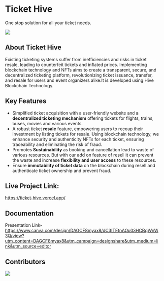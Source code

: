 # Ticket Hive
One stop solution for all your ticket needs.

![](https://images.ecency.com/DQmSEXUZ8onircidFnDefmxxAGzTLJ4cR95Y4WjjZp1NJsm/divijss.jpeg)

## About Ticket Hive

Existing ticketing systems suffer from inefficiencies and risks in ticket resale, leading to counterfeit tickets and inflated prices. Implementing blockchain technology and NFTs aims to create a transparent, secure, and decentralized ticketing platform, revolutionizing ticket issuance, transfer, and resale for users and event organizers alike.It is developed using Hive Blockchain Technology.

## Key Features

* Simplified ticket acquisition with a user-friendly website and a **decentralized ticketing mechanism** offering tickets for flights, trains, buses, movies and various events.
* A robust ticket **resale** feature, empowering users to recoup their investment by listing tickets for resale. Using blockchain technology, we enhance security and authenticity NFTs for each ticket, ensuring traceability and eliminating the risk of fraud. 
* Promotes **Sustainability** as booking and cancellation lead to waste of various resources. But with our add on feature of resell it can prevent the waste and increase **flexibility and user access** to these resources.
* Ensure **immutability of ticket data** on the blockchain during resell and authenticate ticket ownership and prevent fraud.

## Live Project Link: 

https://ticket-hive.vercel.app/

## Documentation
Presentation Link-https://www.canva.com/design/DAGCF8myax8/dC3ITEtnAOu03HCBqWnW3Q/view?utm_content=DAGCF8myax8&utm_campaign=designshare&utm_medium=link&utm_source=editor

## Contributors
<a href="https://github.com/Divij-Mahajan/Ticket-Hive/graphs/contributors">
  <img src="https://contrib.rocks/image?repo=Divij-Mahajan/Ticket-Hive" />
</a>



